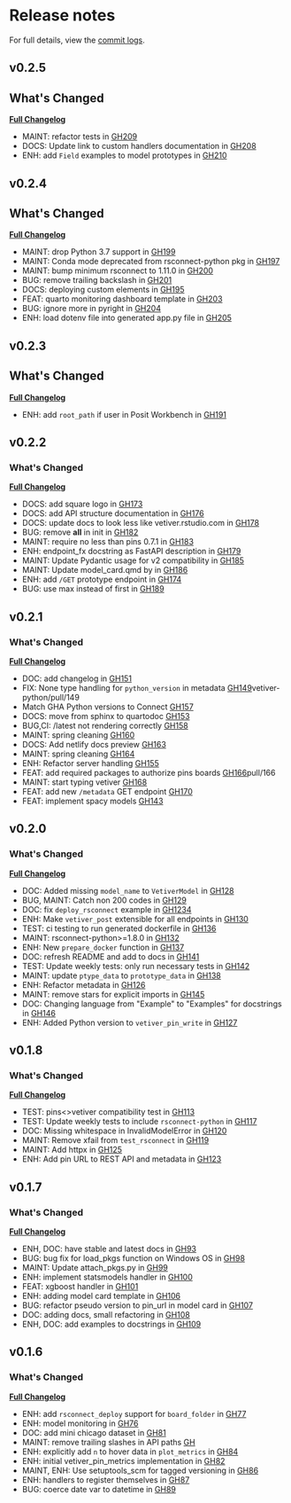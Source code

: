 # Release notes


For full details, view the [commit logs](https://github.com/rstudio/vetiver-python/commits/).

## v0.2.5
## What's Changed

[**Full Changelog**](https://github.com/rstudio/vetiver-python/compare/v0.2.4...v0.2.5)

* MAINT: refactor tests in [GH209](https://github.com/rstudio/vetiver-python/pull/209)
* DOCS: Update link to custom handlers documentation in [GH208](https://github.com/rstudio/vetiver-python/pull/208)
* ENH: add `Field` examples to model prototypes in [GH210](https://github.com/rstudio/vetiver-python/pull/210)


## v0.2.4
## What's Changed

[**Full Changelog**](https://github.com/rstudio/vetiver-python/compare/v0.2.3...v0.2.4)

* MAINT: drop Python 3.7 support in [GH199](https://github.com/rstudio/vetiver-python/pull/199)
* MAINT: Conda mode deprecated from rsconnect-python pkg in [GH197](https://github.com/rstudio/vetiver-python/pull/197)
* MAINT: bump minimum rsconnect to 1.11.0 in [GH200](https://github.com/rstudio/vetiver-python/pull/200)
* BUG: remove trailing backslash in [GH201](https://github.com/rstudio/vetiver-python/pull/201)
* DOCS: deploying custom elements in [GH195](https://github.com/rstudio/vetiver-python/pull/195)
* FEAT: quarto monitoring dashboard template in [GH203](https://github.com/rstudio/vetiver-python/pull/203)
* BUG: ignore more in pyright in [GH204](https://github.com/rstudio/vetiver-python/pull/204)
* ENH: load dotenv file into generated app.py file in [GH205](https://github.com/rstudio/vetiver-python/pull/205)


## v0.2.3
## What's Changed

[**Full Changelog**](https://github.com/rstudio/vetiver-python/compare/v0.2.2...v0.2.3)

* ENH: add `root_path` if user in Posit Workbench in [GH191](https://github.com/rstudio/vetiver-python/pull/191)


## v0.2.2
### What's Changed

[**Full Changelog**](https://github.com/rstudio/vetiver-python/compare/v0.2.1...v0.2.2)

* DOCS: add square logo in [GH173](https://github.com/rstudio/vetiver-python/pull/173)
* DOCS: add API structure documentation in [GH176](https://github.com/rstudio/vetiver-python/pull/176)
* DOCS: update docs to look less like vetiver.rstudio.com in [GH178](https://github.com/rstudio/vetiver-python/pull/178)
* BUG: remove __all__ in init in [GH182](https://github.com/rstudio/vetiver-python/pull/182)
* MAINT: require no less than pins 0.7.1 in [GH183](https://github.com/rstudio/vetiver-python/pull/183)
* ENH: endpoint_fx docstring as FastAPI description in [GH179](https://github.com/rstudio/vetiver-python/pull/179)
* MAINT: Update Pydantic usage for v2 compatibility in [GH185](https://github.com/rstudio/vetiver-python/pull/185)
* MAINT: Update model_card.qmd by in [GH186](https://github.com/rstudio/vetiver-python/pull/186)
* ENH: add `/GET` prototype endpoint in [GH174](https://github.com/rstudio/vetiver-python/pull/174)
* BUG: use max instead of first in [GH189](https://github.com/rstudio/vetiver-python/pull/189)

## v0.2.1
### What's Changed

[**Full Changelog**](https://github.com/rstudio/vetiver-python/compare/v0.2.0...v0.2.1)

* DOC: add changelog in [GH151](https://github.com/rstudio/vetiver-python/pull/151)
* FIX: None type handling for `python_version` in metadata [GH149](https://github.com/rstudio/)vetiver-python/pull/149
* Match GHA Python versions to Connect [GH157](https://github.com/rstudio/vetiver-python/pull/157)
* DOCS: move from sphinx to quartodoc [GH153](https://github.com/rstudio/vetiver-python/pull/153)
* BUG,CI: /latest not rendering correctly [GH158](https://github.com/rstudio/vetiver-python/pull/158)
* MAINT: spring cleaning [GH160](https://github.com/rstudio/vetiver-python/pull/160)
* DOCS: Add netlify docs preview [GH163](https://github.com/rstudio/vetiver-python/pull/163)
* MAINT: spring cleaning [GH164](https://github.com/rstudio/vetiver-python/pull/164)
* ENH: Refactor server handling [GH155](https://github.com/rstudio/vetiver-python/pull/155)
* FEAT: add required packages to authorize pins boards [GH166](https://github.com/rstudio/vetiver-python/)pull/166
* MAINT: start typing vetiver [GH168](https://github.com/rstudio/vetiver-python/pull/168)
* FEAT: add new `/metadata` GET endpoint [GH170](https://github.com/rstudio/vetiver-python/pull/170)
* FEAT: implement spacy models [GH143](https://github.com/rstudio/vetiver-python/pull/143)

## v0.2.0
### What's Changed

[**Full Changelog**](https://github.com/rstudio/vetiver-python/compare/v0.1.8...v0.2.0)

* DOC: Added missing `model_name` to `VetiverModel` in [GH128](https://github.com/rstudio/vetiver-python/pull/128)
* BUG, MAINT: Catch non 200 codes in [GH129](https://github.com/rstudio/vetiver-python/pull/129)
* DOC: fix `deploy_rsconnect` example in [GH1234](https://github.com/rstudio/vetiver-python/pull/134)
* ENH: Make `vetiver_post` extensible for all endpoints in [GH130](https://github.com/rstudio/vetiver-python/pull/130)
* TEST: ci testing to run generated dockerfile in [GH136](https://github.com/rstudio/vetiver-python/pull/136)
* MAINT: rsconnect-python>=1.8.0 in [GH132](https://github.com/rstudio/vetiver-python/pull/132)
* ENH: New `prepare_docker` function in [GH137](https://github.com/rstudio/vetiver-python/pull/137)
* DOC: refresh README and add to docs in [GH141](https://github.com/rstudio/vetiver-python/pull/141)
* TEST: Update weekly tests: only run necessary tests in [GH142](https://github.com/rstudio/vetiver-python/pull/142)
* MAINT: update `ptype_data` to `prototype_data` in [GH138](https://github.com/rstudio/vetiver-python/pull/138)
* ENH: Refactor metadata in [GH126](https://github.com/rstudio/vetiver-python/pull/126)
* MAINT: remove stars for explicit imports in [GH145](https://github.com/rstudio/vetiver-python/pull/145)
* DOC: Changing language from "Example" to "Examples" for docstrings in [GH146](https://github.com/rstudio/vetiver-python/pull/146)
* ENH: Added Python version to `vetiver_pin_write` in [GH127](https://github.com/rstudio/vetiver-python/pull/127)


## v0.1.8
### What's Changed

[**Full Changelog**](https://github.com/rstudio/vetiver-python/compare/v0.1.7...v0.1.8)

* TEST: pins<>vetiver compatibility test in [GH113](https://github.com/rstudio/vetiver-python/pull/113)
* TEST: Update weekly tests to include `rsconnect-python` in [GH117](https://github.com/rstudio/vetiver-python/pull/117)
* DOC: Missing whitespace in InvalidModelError in [GH120](https://github.com/rstudio/vetiver-python/pull/120)
* MAINT: Remove xfail from `test_rsconnect` in [GH119](https://github.com/rstudio/vetiver-python/pull/119)
* MAINT: Add httpx in [GH125](https://github.com/rstudio/vetiver-python/pull/125)
* ENH: Add pin URL to REST API and metadata in [GH123](https://github.com/rstudio/vetiver-python/pull/123)


## v0.1.7
### What's Changed

[**Full Changelog**](https://github.com/rstudio/vetiver-python/compare/v0.1.6...v0.1.7)

* ENH, DOC: have stable and latest docs in [GH93](https://github.com/rstudio/vetiver-python/pull/93)
* BUG: bug fix for load_pkgs function on Windows OS in [GH98](https://github.com/rstudio/vetiver-python/pull/98)
* MAINT: Update attach_pkgs.py in [GH99](https://github.com/rstudio/vetiver-python/pull/99)
* ENH: implement statsmodels handler in [GH100](https://github.com/rstudio/vetiver-python/pull/100)
* FEAT: xgboost handler in [GH101](https://github.com/rstudio/vetiver-python/pull/101)
* ENH: adding model card template in [GH106](https://github.com/rstudio/vetiver-python/pull/106)
* BUG: refactor pseudo version to pin_url in model card in [GH107](https://github.com/rstudio/vetiver-python/pull/107)
* DOC: adding docs, small refactoring in [GH108](https://github.com/rstudio/vetiver-python/pull/108)
* ENH, DOC: add examples to docstrings in [GH109](https://github.com/rstudio/vetiver-python/pull/109)


## v0.1.6
### What's Changed

[**Full Changelog**](https://github.com/rstudio/vetiver-python/compare/v0.1.5...v0.1.6)

* ENH: add `rsconnect_deploy` support for `board_folder` in [GH77](https://github.com/rstudio/vetiver-python/pull/77)
* ENH: model monitoring in [GH76](https://github.com/rstudio/vetiver-python/pull/76)
* DOC: add mini chicago dataset in [GH81](https://github.com/rstudio/vetiver-python/pull/81)
* MAINT: remove trailing slashes in API paths [GH](https://github.com/rstudio/vetiver-python/pull/83)
* ENH: explicitly add `n` to hover data in `plot_metrics` in [GH84](https://github.com/rstudio/vetiver-python/pull/84)
* ENH: initial vetiver_pin_metrics implementation in [GH82](https://github.com/rstudio/vetiver-python/pull/82)
* MAINT, ENH: Use setuptools_scm for tagged versioning in [GH86](https://github.com/rstudio/vetiver-python/pull/86)
* ENH: handlers to register themselves in [GH87](https://github.com/rstudio/vetiver-python/pull/87)
* BUG: coerce date var to datetime in [GH89](https://github.com/rstudio/vetiver-python/pull/89)
